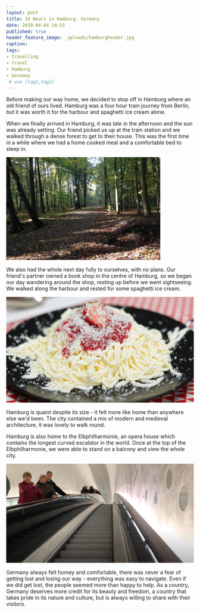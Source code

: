 ```yaml
---
layout: post
title: 24 Hours in Hamburg, Germany
date: 2020-04-04 14:53
published: true
header_feature_image: _uploads/hamburgheader.jpg
caption:
tags:   
- travelling
- travel
- Hamburg
- Germany
 # use [tag1,tag2]
---
```


Before making our way home, we decided to stop off in Hamburg where an old friend of ours lived. Hamburg was a four hour train journey from Berlin, but it was worth it for the harbour and spaghetti ice cream alone.

When we finally arrived in Hamburg, it was late in the afternoon and the sun was already setting. Our friend picked us up at the train station and we walked through a dense forest to get to their house. This was the first time in a while where we had a home cooked meal and a comfortable bed to sleep in.

[![The Small Forest in Hamburg](/_uploads/hforest.jpg)](/_uploads/hforest.jpg)

We also had the whole next day fully to ourselves, with no plans. Our friend's partner owned a book shop in the centre of Hamburg, so we began our day wandering around the shop, resting up before we went sightseeing. We walked along the harbour and rested for some spaghetti ice cream.

[![Spaghetti Ice Cream](/_uploads/icecream.jpg)](/_uploads/icecream.jpg)

Hamburg is quaint despite its size - it felt more like home than anywhere else we'd been. The city contained a mix of modern and medieval architecture, it was lovely to walk round.

Hamburg is also home to the Elbphilharmonie, an opera house which contains the longest curved escalator in the world. Once at the top of the Elbphilharmonie, we were able to stand on a balcony and view the whole city.

[![Elbphilharmonie](/_uploads/escalator.png)](/_uploads/escalator.png)

Germany always felt homey and comfortable, there was never a fear of getting lost and losing our way - everything was easy to navigate. Even if we did get lost, the people seemed more than happy to help. As a country, Germany deserves more credit for its beauty and freedom, a country that takes pride in its nature and culture, but is always willing to share with their visitors.

